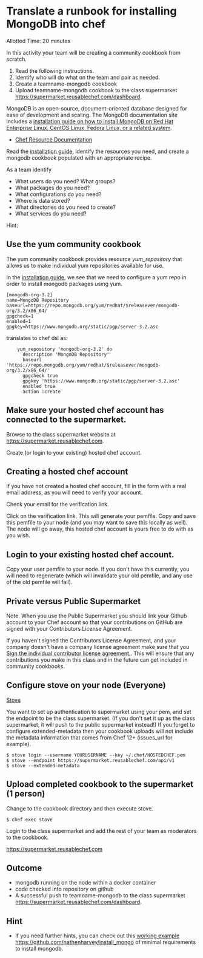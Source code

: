 # Translate a runbook for installing MongoDB into chef
Allotted Time: 20 minutes

In this activity your team will be creating a community cookbook from scratch.

1. Read the following instructions.
2. Identify who will do what on the team and pair as needed.
3. Create a teamname-mongodb cookbook
4. Upload teamname-mongodb cookbook to the class supermarket https://supermarket.reusablechef.com/dashboard.

MongoDB is an open-source, document-oriented database designed for ease of development and scaling.  The MongoDB documentation site includes a [installation guide on how to install MongoDB on Red Hat Enterprise Linux, CentOS Linux, Fedora Linux, or a related system](http://docs.mongodb.org/manual/tutorial/install-mongodb-on-red-hat-centos-or-fedora-linux/). 

* [Chef Resource Documentation](https://docs.chef.io/resources.html)

Read the [installation guide](http://docs.mongodb.org/manual/tutorial/install-mongodb-on-red-hat-centos-or-fedora-linux/), identify the resources you need, and create a mongodb cookbook populated with an appropriate recipe. 

As a team identify 

* What users do you need? What groups?
* What packages do you need?
* What configurations do you need?
* Where is data stored?
* What directories do you need to create?
* What services do you need?

Hint:

## Use the yum community cookbook

The yum community cookbook provides resource *yum_repository* that allows us to make individual yum repositories available for use. 

In the [installation guide](http://docs.mongodb.org/manual/tutorial/install-mongodb-on-red-hat-centos-or-fedora-linux/), we see that we need to configure a yum repo in order to install mongodb packages using yum. 


```
[mongodb-org-3.2]
name=MongoDB Repository
baseurl=https://repo.mongodb.org/yum/redhat/$releasever/mongodb-org/3.2/x86_64/
gpgcheck=1
enabled=1
gpgkey=https://www.mongodb.org/static/pgp/server-3.2.asc
```

translates to chef dsl as: 

```
    yum_repository 'mongodb-org-3.2' do
      description 'MongoDB Repository'
      baseurl 'https://repo.mongodb.org/yum/redhat/$releasever/mongodb-org/3.2/x86_64/'
      gpgcheck true
      gpgkey 'https://www.mongodb.org/static/pgp/server-3.2.asc'
      enabled true
      action :create
```


## Make sure your hosted chef account has connected to the supermarket.

Browse to the class supermarket website at https://supermarket.reusablechef.com.

Create (or login to your existing) hosted chef account. 

## Creating a hosted chef account

If you have not created a hosted chef account, fill in the form with a real email address, as you will need to verify your account.

Check your email for the verification link.

Click on the verification link. This will generate your pemfile. Copy and save this pemfile to your node (and you may want to save this locally as well). The node will go away, this hosted chef account is yours free to do with as you wish.

## Login to your existing hosted chef account.

Copy your user pemfile to your node. If you don't have this currently, you will need to regenerate (which will invalidate your old pemfile, and any use of the old pemfile will fail).

## Private versus Public Supermarket

Note. When you use the Public Supermarket you should link your Github account to your Chef account so that your contributions on GitHub are signed with your Contributors License Agreement.

If you haven't signed the Contributors License Agreement, and your company doesn't have a company license agreement make sure that you [Sign the individual contributor license agreement.](https://supermarket.chef.io/icla-signatures/new). This will ensure that any contributions you make in this class and in the future can get included in community cookbooks.

## Configure stove on your node (Everyone)

[Stove](https://github.com/sethvargo/stove) 

You want to set up authentication to supermarket using your pem, and set the endpoint to be the class supermarket. (If you don't set it up as the class supermarket, it will push to the public supermarket instead!) If you forget to configure extended-metadata then your cookbook uploads will not include the metadata information that comes from Chef 12+ (issues_url for example).

```
$ stove login --username YOURUSERNAME --key ~/.chef/HOSTEDCHEF.pem
$ stove --endpoint https://supermarket.reusablechef.com/api/v1
$ stove --extended-metadata
```

## Upload completed cookbook to the supermarket (1 person)

Change to the cookbook directory and then execute stove.

```
$ chef exec stove
```

Login to the class supermarket and add the rest of your team as moderators to the cookbook.

https://supermarket.reusablechef.com


## Outcome 

* mongodb running on the node within a docker container
* code checked into repository on github
* A successful push to teamname-mongodb to the class supermarket https://supermarket.reusablechef.com/dashboard.


## Hint

* If you need further hints, you can check out this [working example](https://github.com/nathenharvey/install_mongo)  https://github.com/nathenharvey/install_mongo of minimal requirements to install mongodb.
